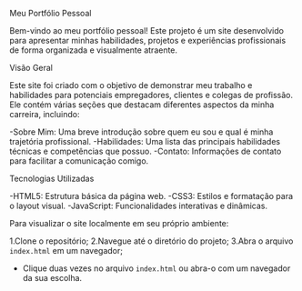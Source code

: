 Meu Portfólio Pessoal

Bem-vindo ao meu portfólio pessoal! Este projeto é um site desenvolvido para apresentar minhas habilidades, projetos e experiências profissionais de forma organizada e visualmente atraente.

 Visão Geral

Este site foi criado com o objetivo de demonstrar meu trabalho e habilidades para potenciais empregadores, clientes e colegas de profissão. Ele contém várias seções que destacam diferentes aspectos da minha carreira, incluindo:

-Sobre Mim: Uma breve introdução sobre quem eu sou e qual é minha trajetória profissional.
-Habilidades: Uma lista das principais habilidades técnicas e competências que possuo.
-Contato: Informações de contato para facilitar a comunicação comigo.

Tecnologias Utilizadas

-HTML5: Estrutura básica da página web.
-CSS3: Estilos e formatação para o layout visual.
-JavaScript: Funcionalidades interativas e dinâmicas.

Para visualizar o site localmente em seu próprio ambiente:

1.Clone o repositório;
2.Navegue até o diretório do projeto;
3.Abra o arquivo `index.html` em um navegador;
- Clique duas vezes no arquivo `index.html` ou abra-o com um navegador da sua escolha.
